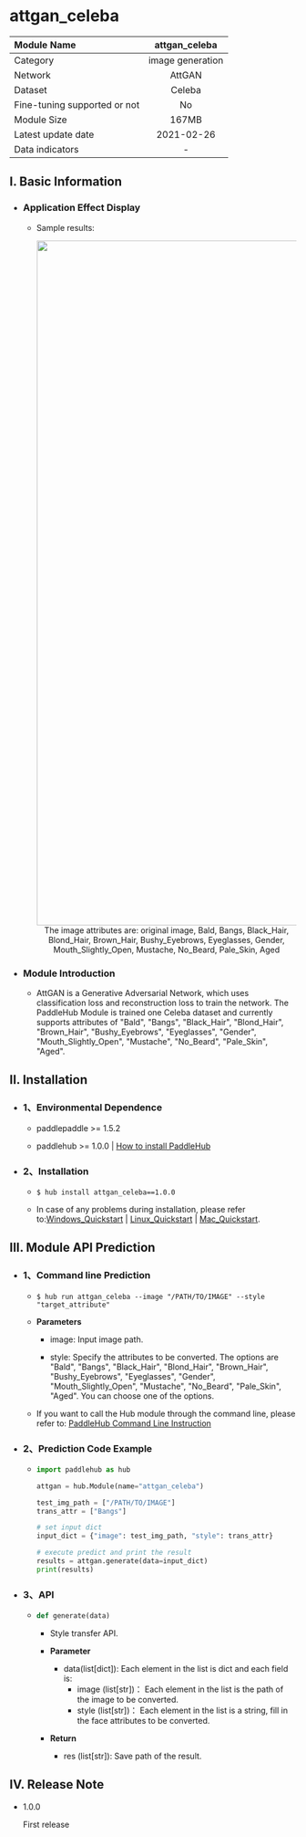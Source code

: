 # attgan_celeba

|Module Name|attgan_celeba|
| :--- | :---: |
|Category |image generation|
|Network |AttGAN|
|Dataset|Celeba|
|Fine-tuning supported or not |No|
|Module Size |167MB|
|Latest update date|2021-02-26|
|Data indicators |-|


## I. Basic Information 

- ### Application Effect Display
  - Sample results:

    <p align="center">
    <img src="https://user-images.githubusercontent.com/35907364/137855667-43c5c40c-28f5-45d8-accc-028e185b988f.JPG" width=1200><br/>
    The image attributes are: original image, Bald, Bangs, Black_Hair, Blond_Hair, Brown_Hair, Bushy_Eyebrows, Eyeglasses, Gender, Mouth_Slightly_Open, Mustache, No_Beard, Pale_Skin, Aged<br/>
    </p>


- ### Module Introduction

  - AttGAN is a Generative Adversarial Network, which uses classification loss and reconstruction loss to train the network. The PaddleHub Module is trained one Celeba dataset and currently supports attributes of "Bald", "Bangs", "Black_Hair", "Blond_Hair", "Brown_Hair", "Bushy_Eyebrows", "Eyeglasses", "Gender", "Mouth_Slightly_Open", "Mustache", "No_Beard", "Pale_Skin", "Aged".


## II. Installation

- ### 1、Environmental Dependence

  - paddlepaddle >= 1.5.2 

  - paddlehub >= 1.0.0  | [How to install PaddleHub](../../../../docs/docs_en/get_start/installation.rst)

- ### 2、Installation

  - ```shell
    $ hub install attgan_celeba==1.0.0
    ```

  - In case of any problems during installation, please refer to:[Windows_Quickstart](../../../../docs/docs_en/get_start/windows_quickstart.md)
    | [Linux_Quickstart](../../../../docs/docs_en/get_start/linux_quickstart.md) | [Mac_Quickstart](../../../../docs/docs_en/get_start/mac_quickstart.md).

 

## III. Module API Prediction

- ### 1、Command line Prediction

  - ```shell
    $ hub run attgan_celeba --image "/PATH/TO/IMAGE" --style "target_attribute" 
    ```

  - **Parameters**

    - image: Input image path.

    - style: Specify the attributes to be converted. The options are "Bald", "Bangs", "Black_Hair", "Blond_Hair", "Brown_Hair", "Bushy_Eyebrows", "Eyeglasses", "Gender", "Mouth_Slightly_Open", "Mustache", "No_Beard", "Pale_Skin", "Aged". You can choose one of the options.

  - If you want to call the Hub module through the command line, please refer to: [PaddleHub Command Line Instruction](../../../../docs/docs_en/tutorial/cmd_usage.rst)



- ### 2、Prediction Code Example

  - ```python
    import paddlehub as hub

    attgan = hub.Module(name="attgan_celeba")

    test_img_path = ["/PATH/TO/IMAGE"]
    trans_attr = ["Bangs"]

    # set input dict
    input_dict = {"image": test_img_path, "style": trans_attr}

    # execute predict and print the result
    results = attgan.generate(data=input_dict)
    print(results)
    ```

- ### 3、API

  - ```python
    def generate(data)
    ```

    - Style transfer API.

    - **Parameter**

      - data(list[dict]): Each element in the list is dict and each field is: 
          - image (list\[str\])： Each element in the list is the path of the image to be converted.
          - style (list\[str\])： Each element in the list is a string, fill in the face attributes to be converted.

    - **Return**
      - res (list\[str\]): Save path of the result.



## IV. Release Note

- 1.0.0

  First release


